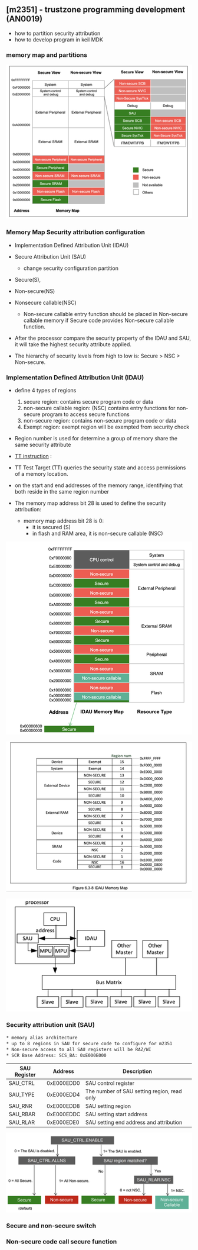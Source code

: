 ## [m2351] - trustzone programming development (AN0019)

- how to partition security attribution
- how to develop program in keil MDK

### memory map and partitions

![](../../assets/img/m2351_memory_map.png)

### Memory Map Security attribution configuration

* Implementation Defined Attribution Unit (IDAU)



* Secure Attribution Unit (SAU)
    - change security configuration partition


* Secure(S),
* Non-secure(NS)
* Nonsecure callable(NSC)
    - Non-secure callable entry function should be placed in Non-secure callable memory if Secure code provides Non-secure callable function.

* After the processor compare the security property of the IDAU and SAU, it will take
the highest security attribute applied.

* The hierarchy of security levels from high to low is: Secure >
NSC > Non-secure.

### Implementation Defined Attribution Unit (IDAU)
* define 4 types of regions
    1. secure region: contains secure program code or data
    2. non-secure callable region: (NSC) contains entry functions for non-secure program to access secure functions
    3. non-secure region: contains non-secure program code or data
    4. Exempt region: exempt region will be exempted from security check
* Region number is used for determine a group of memory share the same security
attribute
* [TT instruction](https://developer.arm.com/documentation/dui1095/a/The-Cortex-M23-Instruction-Set/Miscellaneous-instructions/TT--TTT--TTA--and-TTAT?lang=en) :
* TT
Test Target (TT) queries the security state and access permissions of a memory location.
* on the start and end addresses of the memory range, identifying that both reside in the same region number

* The memory map address bit 28 is used to define the security attribution:
    - memory map address bit 28 is 0:
        * it is secured (S)
        * in flash and RAM area, it is non-secure callable (NSC)

![](../../assets/img/m2351_idau_defined_memory_map_address_security_attribution.png)

![](../../assets/img/m2351_idau_memory_map.png)

![](../../assets/img/m2351_idau_block_diagram.png)



### Security attribution unit (SAU)
    * memory alias architecture
    * up to 8 regions in SAU for secure code to configure for m2351
    * Non-secure access to all SAU registers will be RAZ/WI
    * SCR Base Address: SCS_BA: 0xE000E000

| SAU Register | Address | Description |
| ----- | ----- | ----- |
| SAU_CTRL | 0xE000EDD0 | SAU control register|
| SAU_TYPE | 0xE000EDD4 | The number of SAU setting region, read only |
| SAU_RNR | 0xE000EDD8 | SAU setting region |
| SAU_RBAR | 0xE000EDDC | SAU setting start address |
| SAU_RLAR | 0xE000EDE0 | SAU setting end address and attribution |

![](../../assets/img/m2351_sau_security_attribution_configuration.png)


### Secure and non-secure switch



### Non-secure code call secure function

